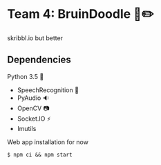 # Team 4: BruinDoodle :bear::pencil2:
skribbl.io but better

## Dependencies
Python 3.5 :snake:
* SpeechRecognition :speech_balloon:
* PyAudio :sound:
* OpenCV :camera:
* Socket.IO :zap:
* Imutils

Web app installation for now
```
$ npm ci && npm start
```
